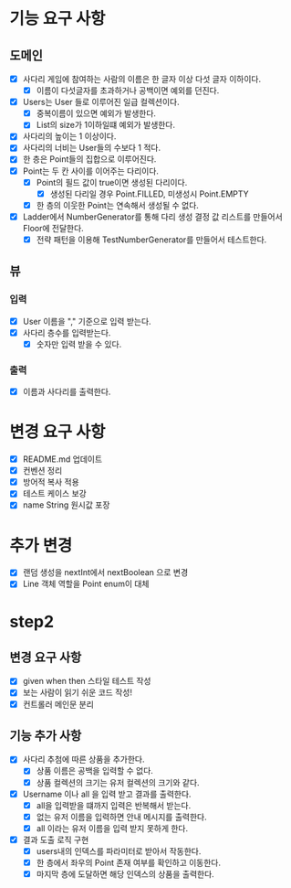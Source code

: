 
# 기능 요구 사항


## 도메인
- [X] 사다리 게임에 참여하는 사람의 이름은 한 글자 이상 다섯 글자 이하이다.
  - [X] 이름이 다섯글자를 초과하거나 공백이면 예외를 던진다.
- [X] Users는 User 들로 이루어진 일급 컬렉션이다.
  - [X] 중복이름이 있으면 예외가 발생한다.
  - [X] List<User>의 size가 1이하일떄 예외가 발생한다.
- [X] 사다리의 높이는 1 이상이다.
- [X] 사다리의 너비는 User들의 수보다 1 적다.
- [X] 한 층은 Point들의 집합으로 이루어진다.
- [X] Point는 두 칸 사이를 이어주는 다리이다.
  - [X] Point의 필드 값이 true이면 생성된 다리이다.
    - [X] 생성된 다리일 경우 Point.FILLED, 미생성시 Point.EMPTY
  - [X] 한 층의 이웃한 Point는 연속해서 생성될 수 없다.
- [X] Ladder에서 NumberGenerator를 통해 다리 생성 결정 값 리스트를 만들어서 Floor에 전달한다.
  - [X] 전략 패턴을 이용해 TestNumberGenerator를 만들어서 테스트한다.

## 뷰 

### 입력
- [X] User 이름을 "," 기준으로 입력 받는다.
- [X] 사다리 층수를 입력받는다.
  - [X] 숫자만 입력 받을 수 있다.

### 출력
- [X] 이름과 사다리를 출력한다.


# 변경 요구 사항

- [X] README.md 업데이트
- [X] 컨벤션 정리
- [X] 방어적 복사 적용
- [X] 테스트 케이스 보강
- [X] name String 원시값 포장

# 추가 변경

- [X] 랜덤 생성을 nextInt에서 nextBoolean 으로 변경
- [X] Line 객체 역할을 Point enum이 대체

# step2

## 변경 요구 사항

- [X] given when then 스타일 테스트 작성
- [X] 보는 사람이 읽기 쉬운 코드 작성!
- [X] 컨트롤러 메인문 분리

## 기능 추가 사항

- [X] 사다리 추첨에 따른 상품을 추가한다.
  - [X] 상품 이름은 공백을 입력할 수 없다.
  - [X] 상품 컬렉션의 크기는 유저 컬렉션의 크기와 같다.
- [X] Username 이나 all 을 입력 받고 결과를 출력한다.
  - [X] all을 입력받을 떄까지 입력은 반복해서 받는다.
  - [X] 없는 유저 이름을 입력하면 안내 메시지를 출력한다.
  - [X] all 이라는 유저 이름을 입력 받지 못하게 한다.
- [X] 결과 도출 로직 구현
  - [X] users내의 인덱스를 파라미터로 받아서 작동한다.
  - [X] 한 층에서 좌우의 Point 존재 여부를 확인하고 이동한다.
  - [X] 마지막 층에 도달하면 해당 인덱스의 상품을 출력한다.
